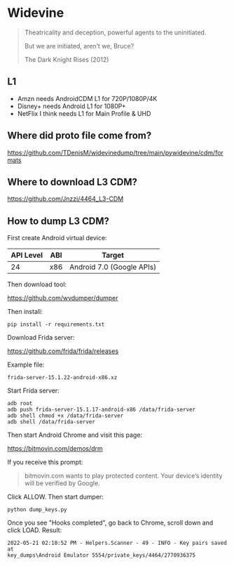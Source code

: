 # Widevine

> Theatricality and deception, powerful agents to the uninitiated.
>
> But we are initiated, aren’t we, Bruce?
>
> The Dark Knight Rises (2012)

## L1

- Amzn needs AndroidCDM L1 for 720P/1080P/4K
- Disney+ needs Android L1 for 1080P+
- NetFlix I think needs L1 for Main Profile & UHD

## Where did proto file come from?

https://github.com/TDenisM/widevinedump/tree/main/pywidevine/cdm/formats

## Where to download L3 CDM?

<https://github.com/Jnzzi/4464_L3-CDM>

## How to dump L3 CDM?

First create Android virtual device:

API Level | ABI | Target
----------|-----|--------------------------
24        | x86 | Android 7.0 (Google APIs)

Then download tool:

https://github.com/wvdumper/dumper

Then install:

~~~
pip install -r requirements.txt
~~~

Download Frida server:

https://github.com/frida/frida/releases

Example file:

~~~
frida-server-15.1.22-android-x86.xz
~~~

Start Frida server:

~~~
adb root
adb push frida-server-15.1.17-android-x86 /data/frida-server
adb shell chmod +x /data/frida-server
adb shell /data/frida-server
~~~

Then start Android Chrome and visit this page:

https://bitmovin.com/demos/drm

If you receive this prompt:

> bitmovin.com wants to play protected content. Your device’s identity will be
> verified by Google.

Click ALLOW. Then start dumper:

~~~
python dump_keys.py
~~~

Once you see "Hooks completed", go back to Chrome, scroll down and click LOAD.
Result:

~~~
2022-05-21 02:10:52 PM - Helpers.Scanner - 49 - INFO - Key pairs saved at
key_dumps\Android Emulator 5554/private_keys/4464/2770936375
~~~

